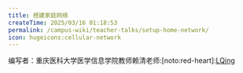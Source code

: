 ```yaml
---
title: 搭建家庭网络
createTime: 2025/03/16 01:18:53
permalink: /campus-wiki/teacher-talks/setup-home-network/
icon: hugeicons:cellular-network
---
```


编写者：重庆医科大学医学信息学院教师赖清老师:[noto:red-heart]:[LQing](/friends/persons/)



